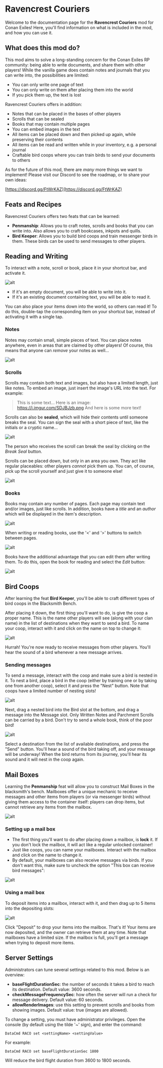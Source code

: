 # Ravencrest Couriers

Welcome to the documentation page for the **Ravencrest Couriers** mod for Conan Exiles!
Here, you'll find information on what is included in the mod, and how you can use it.

## What does this mod do?

This mod aims to solve a long-standing concern for the Conan Exiles RP community: being able to write documents, and share them with other players!
While the vanilla game does contain notes and journals that you can write into, the possibilities are limited:

- You can only write one page of text
- You can only write on them after placing them into the world
- If you pick them up, the text is lost

Ravencrest Couriers offers in addition:

- Notes that can be placed in the bases of other players
- Scrolls that can be sealed
- Books that may contain multiple pages
- You can embed images in the text
- All items can be placed down and then picked up again, while preserving their contents
- All items can be read and written while in your inventory, e.g. a personal journal
- Craftable bird coops where you can train birds to send your documents to others

As for the future of this mod, there are _many_ more things we want to implement!
Please visit our Discord to see the roadmap, or to share your own ideas:

[https://discord.gg/FtWrKAZ](https://discord.gg/FtWrKAZ)

## Feats and Recipes

Ravencrest Couriers offers two feats that can be learned:

- **Penmanship**: Allows you to craft notes, scrolls and books that you can write into. Also allows you to craft bookcases, inkpots and quills.
- **Bird Keeper**: Allows you to build bird coops and train messenger birds in them. These birds can be used to send messages to other players.

## Reading and Writing

To interact with a note, scroll or book, place it in your shortcut bar, and activate it.

![alt](docs/images/raco_shortcut_bar.jpg)

- If it's an empty document, you will be able to write into it.
- If it's an existing document containing text, you will be able to read it.

You can also place your items down into the world, so others can read it!
To do this, double-tap the corresponding item on your shortcut bar, instead of activating it with a single tap.

### Notes

Notes may contain small, simple pieces of text.
You can place notes anywhere, even in areas that are claimed by other players!
Of course, this means that anyone can _remove_ your notes as well...

![alt](docs/images/raco_new_note.jpg)

### Scrolls

Scrolls may contain both text and images, but also have a limited length, just like notes.
To embed an image, just insert the image's URL into the text. For example:

> This is some text...
> Here is an image: https://i.imgur.com/SDJBJzb.png
> And here is some more text!

Scrolls can also be **sealed**, which will hide their contents until someone breaks the seal.
You can sign the seal with a short piece of text, like the initials or a cryptic name...

![alt](docs/images/raco_sealed_scroll.jpg)

The person who receives the scroll can break the seal by clicking on the _Break Seal_ button.

Scrolls can be placed down, but only in an area you own. They act like regular placeables: other players _cannot_ pick them up. You can, of course, pick up the scroll yourself and just give it to someone else!

![alt](docs/images/raco_new_scroll.jpg)

### Books

Books may contain any number of pages. Each page may contain text and/or images, just like scrolls.
In addition, books have a _title_ and an _author_ which will be displayed in the item's description.

![alt](docs/images/raco_book_description.jpg)

When writing or reading books, use the '<' and '>' buttons to switch between pages.

![alt](docs/images/raco_new_book.jpg)

Books have the additional advantage that you can edit them after writing them. To do this, open the book for reading and select the _Edit_ button:

![alt](docs/images/raco_read_book.jpg)

## Bird Coops

After learning the feat **Bird Keeper**, you'll be able to craft different types of bird coops in the Blacksmith Bench.

After placing it down, the first thing you'll want to do, is give the coop a proper name.
This is the name other players will see (along with your clan name) in the list of destinations when they want to send a bird.
To name your coop, interact with it and click on the name on top to change it:

![alt](docs/images/raco_coop_rename.jpg)

Hurrah! You're now ready to receive messages from other players. You'll hear the sound of a bird whenever a new message arrives.

### Sending messages

To send a message, interact with the coop and make sure a bird is nested in it.
To nest a bird, place a bird in the coop (either by training one or by taking one from another coop), select it and press the "Nest" button. Note that coops have a limited number of nesting slots!

![alt](docs/images/raco_coop_nest.jpg)

Next, drag a nested bird into the Bird slot at the bottom, and drag a message into the Message slot. Only Written Notes and Parchment Scrolls can be carried by a bird.
Don't try to send a whole book, think of the poor bird!

![alt](docs/images/raco_coop_send_message.jpg)

Select a destination from the list of available destinations, and press the "Send" button. You'll hear a sound of the bird taking off, and your message will be underway!
When the bird returns from its journey, you'll hear its sound and it will nest in the coop again.

## Mail Boxes

Learning the **Penmanship** feat will allow you to construct Mail Boxes in the blacksmith's bench.
Mailboxes offer a unique mechanic to receive messages and other items from players (or via messenger birds) without giving them access to the container itself:
players can drop items, but cannot retrieve any items from the mailbox.

![alt](docs/images/small_mailbox.jpg)

### Setting up a mail box

- The first thing you'll want to do after placing down a mailbox, is **lock** it. If you don't lock the mailbox, it will act like a regular unlocked container!
- Just like coops, you can name your mailboxes. Interact with the mailbox and click on the name to change it.
- By default, your mailboxes can also receive messages via birds. If you don't want this, make sure to uncheck the option "This box can receive bird messages":

![alt](docs/images/mailbox_can_receive.jpg)

### Using a mail box

To deposit items into a mailbox, interact with it, and then drag up to 5 items into the depositing slots:

![alt](docs/images/mailbox_deposit.jpg)

Click "Deposit" to drop your items into the mailbox. That's it! Your items are now deposited, and the owner can retrieve them at any time.
Note that mailboxes have a limited size. If the mailbox is full, you'll get a message when trying to deposit more items.

## Server Settings

Administrators can tune several settings related to this mod. Below is an overview:

- **baseFlightDurationSec**: the number of seconds it takes a bird to reach its destination. Default value: 3600 seconds.
- **checkMessageFrequencySec**: how often the server will run a check for message delivery. Default value: 60 seconds.
- **allowRenderImages**: use this setting to prevent scrolls and books from showing images. Default value: true (images are allowed).

To change a setting, you must have administrator privileges. Open the console (by default using the tilde '~' sign), and enter the command:
```
DataCmd RACO set <settingName> <settingValue>
```
For example:
```
DataCmd RACO set baseFlightDurationSec 1800
```
Will reduce the bird flight duration from 3600 to 1800 seconds.